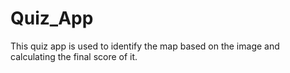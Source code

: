 # Quiz_App
This quiz app is used to identify the map based on the image and calculating the final score of it.
